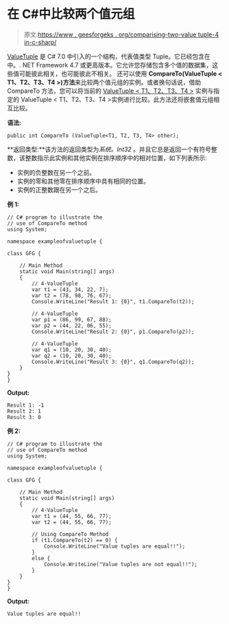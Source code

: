 # 在 C#中比较两个值元组

> 原文:[https://www . geesforgeks . org/comparising-two-value tuple-4 in-c-sharp/](https://www.geeksforgeeks.org/comparing-two-valuetuple-4-in-c-sharp/)

[ValueTuple](https://www.geeksforgeeks.org/valuetuple-in-c-sharp/) 是 C# 7.0 中引入的一个结构，代表值类型 Tuple。它已经包含在中。. NET Framework 4.7 或更高版本。它允许您存储包含多个值的数据集，这些值可能彼此相关，也可能彼此不相关。
还可以使用 **CompareTo(ValueTuple < T1、T2、T3、T4 >)方法**来比较两个值元组的实例。或者换句话说，借助 CompareTo 方法，您可以将当前的 [ValueTuple < T1、T2、T3、T4 >](https://www.geeksforgeeks.org/c-sharp-valuetuple-4-struct/) 实例与指定的 ValueTuple < T1、T2、T3、T4 >实例进行比较。此方法还将嵌套值元组相互比较。

**语法:**

```
public int CompareTo (ValueTuple<T1, T2, T3, T4> other);

```

**返回类型:**该方法的返回类型为*系统。Int32* 。并且它总是返回一个有符号整数，该整数指示此实例和其他实例在排序顺序中的相对位置，如下列表所示:

*   实例的负整数在另一个之前。
*   实例的零和其他零在排序顺序中具有相同的位置。
*   实例的正整数跟在另一个之后。

**例 1:**

```
// C# program to illustrate the
// use of CompareTo method
using System;

namespace exampleofvaluetuple {

class GFG {

    // Main Method
    static void Main(string[] args)
    {
        // 4-ValueTuple
        var t1 = (43, 34, 22, 7);
        var t2 = (78, 98, 76, 67);
        Console.WriteLine("Result 1: {0}", t1.CompareTo(t2));

        // 4-ValueTuple
        var p1 = (86, 99, 67, 88);
        var p2 = (44, 22, 06, 55);
        Console.WriteLine("Result 2: {0}", p1.CompareTo(p2));

        // 4-ValueTuple
        var q1 = (10, 20, 30, 40);
        var q2 = (10, 20, 30, 40);
        Console.WriteLine("Result 3: {0}", q1.CompareTo(q2));
    }
}
}
```

**Output:**

```
Result 1: -1
Result 2: 1
Result 3: 0

```

**例 2:**

```
// C# program to illustrate the 
// use of CompareTo method
using System;

namespace exampleofvaluetuple {

class GFG {

    // Main Method
    static void Main(string[] args)
    {
        // 4-ValueTuple
        var t1 = (44, 55, 66, 77);
        var t2 = (44, 55, 66, 77);

        // Using CompareTo Method
        if (t1.CompareTo(t2) == 0) {
            Console.WriteLine("Value tuples are equal!!");
        }
        else {
            Console.WriteLine("Value tuples are not equal!!");
        }
    }
}
}
```

**Output:**

```
Value tuples are equal!!

```
